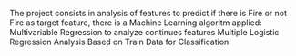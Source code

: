 The project consists in analysis of features to predict if there is Fire or not Fire as target feature,
there is a Machine Learning algoritm applied: Multivariable Regression to analyze continues features
Multiple Logistic Regression Analysis Based on Train Data for Classification
